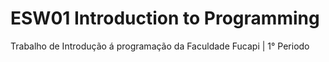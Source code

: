 # ESW01 Introduction to Programming
Trabalho de Introdução á programação da Faculdade Fucapi | 1° Periodo
